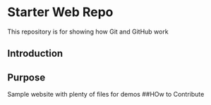 # Starter Web Repo
This repository is for showing how Git and GitHub work
## Introduction
## Purpose
Sample website with plenty of files for demos
##HOw to Contribute
